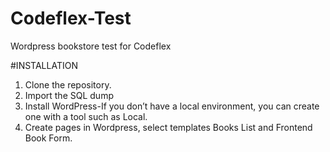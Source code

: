 # Codeflex-Test
Wordpress bookstore test for Codeflex

#INSTALLATION

1. Clone the repository.
2. Import the SQL dump
3. Install WordPress-If you don’t have a local environment, you can create one with a tool such as Local.
4. Create pages in Wordpress, select templates Books List and Frontend Book Form.
